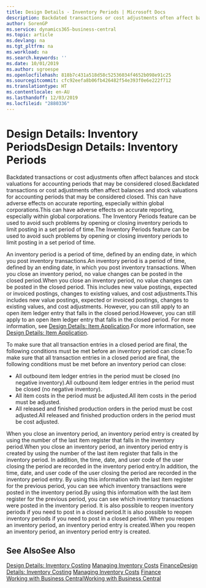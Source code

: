 ```yaml
---
title: Design Details - Inventory Periods | Microsoft Docs
description: Backdated transactions or cost adjustments often affect balances and stock valuations for accounting periods that may be considered closed. This can have adverse effects on accurate reporting, especially within global corporations. The Inventory Periods feature can be used to avoid such problems by opening or closing inventory periods to limit posting in a set period of time.
author: SorenGP
ms.service: dynamics365-business-central
ms.topic: article
ms.devlang: na
ms.tgt_pltfrm: na
ms.workload: na
ms.search.keywords: ''
ms.date: 10/01/2019
ms.author: sgroespe
ms.openlocfilehash: 818b7c431a518d58c52536034f4652b098e91c25
ms.sourcegitcommit: cfc92eefa8b06fb426482f54e393f0e6e222f712
ms.translationtype: HT
ms.contentlocale: en-AU
ms.lasthandoff: 12/03/2019
ms.locfileid: "2880336"
---
```

# <a name="design-details-inventory-periods"></a><span data-ttu-id="fa304-105">Design Details: Inventory Periods</span><span class="sxs-lookup"><span data-stu-id="fa304-105">Design Details: Inventory Periods</span></span>
<span data-ttu-id="fa304-106">Backdated transactions or cost adjustments often affect balances and stock valuations for accounting periods that may be considered closed.</span><span class="sxs-lookup"><span data-stu-id="fa304-106">Backdated transactions or cost adjustments often affect balances and stock valuations for accounting periods that may be considered closed.</span></span> <span data-ttu-id="fa304-107">This can have adverse effects on accurate reporting, especially within global corporations.</span><span class="sxs-lookup"><span data-stu-id="fa304-107">This can have adverse effects on accurate reporting, especially within global corporations.</span></span> <span data-ttu-id="fa304-108">The Inventory Periods feature can be used to avoid such problems by opening or closing inventory periods to limit posting in a set period of time.</span><span class="sxs-lookup"><span data-stu-id="fa304-108">The Inventory Periods feature can be used to avoid such problems by opening or closing inventory periods to limit posting in a set period of time.</span></span>  

 <span data-ttu-id="fa304-109">An inventory period is a period of time, defined by an ending date, in which you post inventory transactions.</span><span class="sxs-lookup"><span data-stu-id="fa304-109">An inventory period is a period of time, defined by an ending date, in which you post inventory transactions.</span></span> <span data-ttu-id="fa304-110">When you close an inventory period, no value changes can be posted in the closed period.</span><span class="sxs-lookup"><span data-stu-id="fa304-110">When you close an inventory period, no value changes can be posted in the closed period.</span></span> <span data-ttu-id="fa304-111">This includes new value postings, expected or invoiced postings, changes to existing values, and cost adjustments.</span><span class="sxs-lookup"><span data-stu-id="fa304-111">This includes new value postings, expected or invoiced postings, changes to existing values, and cost adjustments.</span></span> <span data-ttu-id="fa304-112">However, you can still apply to an open item ledger entry that falls in the closed period.</span><span class="sxs-lookup"><span data-stu-id="fa304-112">However, you can still apply to an open item ledger entry that falls in the closed period.</span></span> <span data-ttu-id="fa304-113">For more information, see [Design Details: Item Application](design-details-item-application.md).</span><span class="sxs-lookup"><span data-stu-id="fa304-113">For more information, see [Design Details: Item Application](design-details-item-application.md).</span></span>  

 <span data-ttu-id="fa304-114">To make sure that all transaction entries in a closed period are final, the following conditions must be met before an inventory period can close:</span><span class="sxs-lookup"><span data-stu-id="fa304-114">To make sure that all transaction entries in a closed period are final, the following conditions must be met before an inventory period can close:</span></span>  

-   <span data-ttu-id="fa304-115">All outbound item ledger entries in the period must be closed (no negative inventory).</span><span class="sxs-lookup"><span data-stu-id="fa304-115">All outbound item ledger entries in the period must be closed (no negative inventory).</span></span>  
-   <span data-ttu-id="fa304-116">All item costs in the period must be adjusted.</span><span class="sxs-lookup"><span data-stu-id="fa304-116">All item costs in the period must be adjusted.</span></span>  
-   <span data-ttu-id="fa304-117">All released and finished production orders in the period must be cost adjusted.</span><span class="sxs-lookup"><span data-stu-id="fa304-117">All released and finished production orders in the period must be cost adjusted.</span></span>  

 <span data-ttu-id="fa304-118">When you close an inventory period, an inventory period entry is created by using the number of the last item register that falls in the inventory period.</span><span class="sxs-lookup"><span data-stu-id="fa304-118">When you close an inventory period, an inventory period entry is created by using the number of the last item register that falls in the inventory period.</span></span> <span data-ttu-id="fa304-119">In addition, the time, date, and user code of the user closing the period are recorded in the inventory period entry.</span><span class="sxs-lookup"><span data-stu-id="fa304-119">In addition, the time, date, and user code of the user closing the period are recorded in the inventory period entry.</span></span> <span data-ttu-id="fa304-120">By using this information with the last item register for the previous period, you can see which inventory transactions were posted in the inventory period.</span><span class="sxs-lookup"><span data-stu-id="fa304-120">By using this information with the last item register for the previous period, you can see which inventory transactions were posted in the inventory period.</span></span> <span data-ttu-id="fa304-121">It is also possible to reopen inventory periods if you need to post in a closed period.</span><span class="sxs-lookup"><span data-stu-id="fa304-121">It is also possible to reopen inventory periods if you need to post in a closed period.</span></span> <span data-ttu-id="fa304-122">When you reopen an inventory period, an inventory period entry is created.</span><span class="sxs-lookup"><span data-stu-id="fa304-122">When you reopen an inventory period, an inventory period entry is created.</span></span>  

## <a name="see-also"></a><span data-ttu-id="fa304-123">See Also</span><span class="sxs-lookup"><span data-stu-id="fa304-123">See Also</span></span>  
 <span data-ttu-id="fa304-124">[Design Details: Inventory Costing](design-details-inventory-costing.md) [Managing Inventory Costs](finance-manage-inventory-costs.md) [Finance](finance.md)</span><span class="sxs-lookup"><span data-stu-id="fa304-124">[Design Details: Inventory Costing](design-details-inventory-costing.md) [Managing Inventory Costs](finance-manage-inventory-costs.md) [Finance](finance.md)</span></span>  
 [<span data-ttu-id="fa304-125">Working with Business Central</span><span class="sxs-lookup"><span data-stu-id="fa304-125">Working with Business Central</span></span>](ui-work-product.md)
